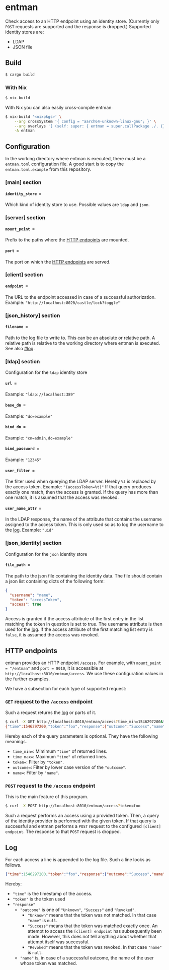 # entman

Check access to an HTTP endpoint using an identity store.
(Currently only `POST` requests are supported and the response is dropped.)
Supported identity stores are:

- LDAP
- JSON file

## Build

```bash
$ cargo build
```

### With Nix

```bash
$ nix-build
```

With Nix you can also easily cross-compile entman:

```bash
$ nix-build '<nixpkgs>' \
    --arg crossSystem '{ config = "aarch64-unknown-linux-gnu"; }' \
    --arg overlays '[ (self: super: { entman = super.callPackage ./. {}; }) ]' \
    -A entman
```

## Configuration

In the working directory where entman is executed, there must be a
`entman.toml` configuration file.
A good start is to copy the `entman.toml.example` from this repository.

### [main] section

#### `identity_store =`

Which kind of identity store to use. Possible values are `ldap` and `json`.

### [server] section

#### `mount_point =`

Prefix to the paths where the [HTTP endpoints](#http-endpoints) are mounted.

#### `port =`

The port on which the [HTTP endpoints](#http-endpoints) are served.

### [client] section

#### `endpoint =`

The URL to the endpoint accessed in case of a successful authorization.
Example: `"http://localhost:8020/castle/lock?toggle"`

### [json_history] section

#### `filename =`

Path to the log file to write to.
This can be an absolute or relative path.
A relative path is relative to the working directory where entman is executed.
See also [#log](#log).

### [ldap] section

Configuration for the `ldap` identity store

#### `url =`

Example: `"ldap://localhost:389"`

#### `base_dn =`

Example: `"dc=example"`

#### `bind_dn =`

Example: `"cn=admin,dc=example"`

#### `bind_password =`

Example: `"12345"`

#### `user_filter =`

The filter used when querying the LDAP server.
Hereby `%t` is replaced by the access token.
Example: `"(accessToken=%t)"`
If that query produces exactly one match, then the access is granted.
If the query has more than one match, it is assumed that the access was revoked.

#### `user_name_attr =`

In the LDAP response, the name of the attribute that contains the username
assigned to the access token.
This is only used so as to log the username to the [log](#log).
Example: `"uid"`
### [json_identity] section

Configuration for the `json` identity store

#### `file_path =`

The path to the json file containing the identity data.
The file should contain a json list containing dicts of the following form:

```json
{
  "username": "name",
  "token": "accessToken",
  "access": true
}
```

Access is granted if the access attribute of the first entry in the list matching the token in question is set to true.
The username attribute is then used for the [log](#log).
If the access attribute of the first matching list entry is `false`, it is assumed the access was revoked.

## HTTP endpoints

entman provides an HTTP endpoint `/access`.
For example, with `mount_point = "/entman"` and `port = 8010`, it is accessible
at `http://localhost:8010/entman/access`.
We use these configuration values in the further examples.

We have a subsection for each type of supported request:

### `GET` request to the `/access` endpoint

Such a request returns the [log](#log) or parts of it.

```bash
$ curl -X GET http://localhost:8010/entman/access?time_min=1546297200&time_max=1577833199&token=foo&name=jane-doe&outcome=success&only_latest=false
{"time":1546297200,"token":"foo","response":{"outcome":"Success","name":"jane-doe"}}
```

Hereby each of the query parameters is optional.
They have the following meanings.

* `time_min=`: Mimimum `"time"` of returned lines.
* `time_max=`: Maximum `"time"` of returned lines.
* `token=`: Filter by `"token"`.
* `outcome=`: Filter by lower case version of the `"outcome"`.
* `name=`: Filter by `"name"`.

### `POST` request to the `/access` endpoint

This is the main feature of this program.

```bash
$ curl -X POST http://localhost:8010/entman/access?token=foo
```

Such a request performs an access using a provided token.
Then, a query of the identity provider is performed with the given token.
If that query is successful and entman performs a `POST` request to the configured
`[client] endpoint`.
The response to that `POST` request is dropped.

## Log

For each access a line is appended to the log file.
Such a line looks as follows.

```json
{"time":1546297200,"token":"foo","response":{"outcome":"Success","name":"jane-doe"}}
```

Hereby:

* `"time"` is the timestamp of the access.
* `"token"` is the token used
* `"response"`
  * `"outcome"` is one of `"Unknown"`, `"Success"` and `"Revoked"`.
      * `"Unknown"` means that the token was not matched.
        In that case `"name"` is `null`.
      * `"Success"` means that the token was matched exactly once.
        An attempt to access the `[client] endpoint` has subsequently been made.
        However, this does not tell anything about whether that attempt itself was
        successful.
      * `"Revoked"` means that the token was revoked.
        In that case `"name"` is `null`.
  * `"name"` is, in case of a successful outcome, the name of the user whose token
  was matched.
